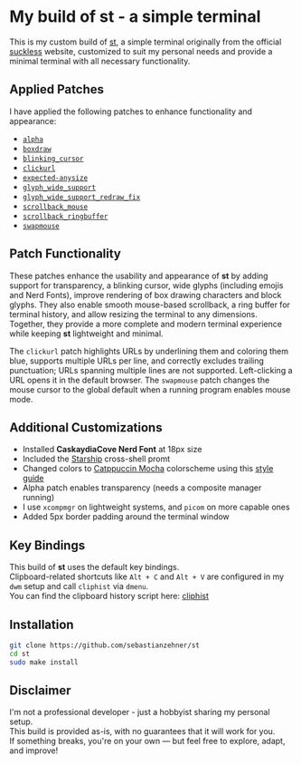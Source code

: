 # My build of st - a simple terminal

This is my custom build of [st](https://st.suckless.org/), a simple terminal originally from the official [suckless](https://suckless.org/) website, customized to suit my personal needs and provide a minimal terminal with all necessary functionality.

## Applied Patches

I have applied the following patches to enhance functionality and appearance:

- [`alpha`](https://st.suckless.org/patches/alpha/)
- [`boxdraw`](https://st.suckless.org/patches/boxdraw/)
- [`blinking_cursor`](https://st.suckless.org/patches/blinking_cursor/)
- [`clickurl`](https://st.suckless.org/patches/clickurl-nocontrol/)
- [`expected-anysize`](https://st.suckless.org/patches/anysize/)
- [`glyph_wide_support`](https://st.suckless.org/patches/glyph_wide_support/)
- [`glyph_wide_support_redraw_fix`](https://github.com/LukeSmithxyz/st/pull/349)
- [`scrollback_mouse`](https://st.suckless.org/patches/scrollback/)
- [`scrollback_ringbuffer`](https://st.suckless.org/patches/scrollback/)
- [`swapmouse`](https://st.suckless.org/patches/swapmouse/)

## Patch Functionality

These patches enhance the usability and appearance of **st** by adding support for transparency, a blinking cursor, wide glyphs (including emojis and Nerd Fonts), improve rendering of box drawing characters and block glyphs. They also enable smooth mouse-based scrollback, a ring buffer for terminal history, and allow resizing the terminal to any dimensions. Together, they provide a more complete and modern terminal experience while keeping **st** lightweight and minimal.

The `clickurl` patch highlights URLs by underlining them and coloring them blue, supports multiple URLs per line, and correctly excludes trailing punctuation; URLs spanning multiple lines are not supported. Left-clicking a URL opens it in the default browser. The `swapmouse` patch changes the mouse cursor to the global default when a running program enables mouse mode.

## Additional Customizations

- Installed **CaskaydiaCove Nerd Font** at 18px size
- Included the [Starship](https://starship.rs/) cross-shell promt
- Changed colors to [Catppuccin Mocha](https://github.com/catppuccin/catppuccin) colorscheme using this [style guide](https://github.com/catppuccin/catppuccin/blob/main/docs/style-guide.md)
- Alpha patch enables transparency (needs a composite manager running)
- I use `xcompmgr` on lightweight systems, and `picom` on more capable ones
- Added 5px border padding around the terminal window

## Key Bindings

This build of **st** uses the default key bindings.  
Clipboard-related shortcuts like `Alt + C` and `Alt + V` are configured in my `dwm` setup and call `cliphist` via `dmenu`.  
You can find the clipboard history script here: [cliphist](https://github.com/sebastianzehner/cliphist)

## Installation

```bash
git clone https://github.com/sebastianzehner/st
cd st
sudo make install
```

## Disclaimer

I'm not a professional developer - just a hobbyist sharing my personal setup.  
This build is provided as-is, with no guarantees that it will work for you.  
If something breaks, you're on your own — but feel free to explore, adapt, and improve!
